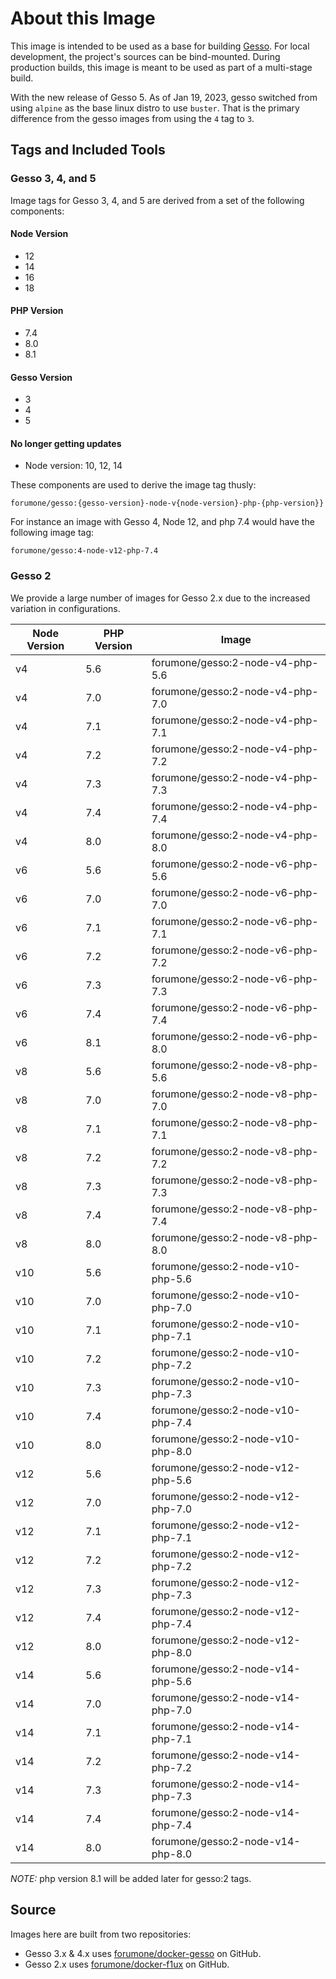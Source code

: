 # About this Image

This image is intended to be used as a base for building [Gesso](https://github.com/forumone/gesso/). For local development, the project's sources can be bind-mounted. During production builds, this image is meant to be used as part of a multi-stage build.

With the new release of Gesso 5. As of Jan 19, 2023, gesso switched from using `alpine` as the base linux distro to use `buster`. That is the primary difference from the gesso images from using the `4` tag to `3`.

## Tags and Included Tools

### Gesso 3, 4, and 5

Image tags for Gesso 3, 4, and 5 are derived from a set of the following components:

#### Node Version

* 12
* 14
* 16
* 18

#### PHP Version

* 7.4
* 8.0
* 8.1

#### Gesso Version

* 3
* 4
* 5


#### No longer getting updates

* Node version: 10, 12, 14

These components are used to derive the image tag thusly:

`forumone/gesso:{gesso-version}-node-v{node-version}-php-{php-version}}`

For instance an image with Gesso 4, Node 12, and php 7.4 would have the following image tag:

`forumone/gesso:4-node-v12-php-7.4`

### Gesso 2

We provide a large number of images for Gesso 2.x due to the increased variation in configurations.

| Node Version | PHP Version | Image                             |
|--------------|-------------|-----------------------------------|
| v4           | 5.6         | forumone/gesso:2-node-v4-php-5.6  |
| v4           | 7.0         | forumone/gesso:2-node-v4-php-7.0  |
| v4           | 7.1         | forumone/gesso:2-node-v4-php-7.1  |
| v4           | 7.2         | forumone/gesso:2-node-v4-php-7.2  |
| v4           | 7.3         | forumone/gesso:2-node-v4-php-7.3  |
| v4           | 7.4         | forumone/gesso:2-node-v4-php-7.4  |
| v4           | 8.0         | forumone/gesso:2-node-v4-php-8.0  |
| v6           | 5.6         | forumone/gesso:2-node-v6-php-5.6  |
| v6           | 7.0         | forumone/gesso:2-node-v6-php-7.0  |
| v6           | 7.1         | forumone/gesso:2-node-v6-php-7.1  |
| v6           | 7.2         | forumone/gesso:2-node-v6-php-7.2  |
| v6           | 7.3         | forumone/gesso:2-node-v6-php-7.3  |
| v6           | 7.4         | forumone/gesso:2-node-v6-php-7.4  |
| v6           | 8.1         | forumone/gesso:2-node-v6-php-8.0  |
| v8           | 5.6         | forumone/gesso:2-node-v8-php-5.6  |
| v8           | 7.0         | forumone/gesso:2-node-v8-php-7.0  |
| v8           | 7.1         | forumone/gesso:2-node-v8-php-7.1  |
| v8           | 7.2         | forumone/gesso:2-node-v8-php-7.2  |
| v8           | 7.3         | forumone/gesso:2-node-v8-php-7.3  |
| v8           | 7.4         | forumone/gesso:2-node-v8-php-7.4  |
| v8           | 8.0         | forumone/gesso:2-node-v8-php-8.0  |
| v10          | 5.6         | forumone/gesso:2-node-v10-php-5.6 |
| v10          | 7.0         | forumone/gesso:2-node-v10-php-7.0 |
| v10          | 7.1         | forumone/gesso:2-node-v10-php-7.1 |
| v10          | 7.2         | forumone/gesso:2-node-v10-php-7.2 |
| v10          | 7.3         | forumone/gesso:2-node-v10-php-7.3 |
| v10          | 7.4         | forumone/gesso:2-node-v10-php-7.4 |
| v10          | 8.0         | forumone/gesso:2-node-v10-php-8.0 |
| v12          | 5.6         | forumone/gesso:2-node-v12-php-5.6 |
| v12          | 7.0         | forumone/gesso:2-node-v12-php-7.0 |
| v12          | 7.1         | forumone/gesso:2-node-v12-php-7.1 |
| v12          | 7.2         | forumone/gesso:2-node-v12-php-7.2 |
| v12          | 7.3         | forumone/gesso:2-node-v12-php-7.3 |
| v12          | 7.4         | forumone/gesso:2-node-v12-php-7.4 |
| v12          | 8.0         | forumone/gesso:2-node-v12-php-8.0 |
| v14          | 5.6         | forumone/gesso:2-node-v14-php-5.6 |
| v14          | 7.0         | forumone/gesso:2-node-v14-php-7.0 |
| v14          | 7.1         | forumone/gesso:2-node-v14-php-7.1 |
| v14          | 7.2         | forumone/gesso:2-node-v14-php-7.2 |
| v14          | 7.3         | forumone/gesso:2-node-v14-php-7.3 |
| v14          | 7.4         | forumone/gesso:2-node-v14-php-7.4 |
| v14          | 8.0         | forumone/gesso:2-node-v14-php-8.0 |

*NOTE:*  php version 8.1 will be added later for gesso:2 tags.

## Source

Images here are built from two repositories:

* Gesso 3.x & 4.x uses [forumone/docker-gesso](https://github.com/forumone/docker-gesso) on GitHub.
* Gesso 2.x uses [forumone/docker-f1ux](https://github.com/forumone/docker-f1ux) on GitHub.
